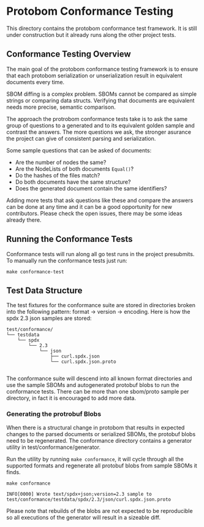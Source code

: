 # Protobom Conformance Testing

This directory contains the protobom conformance test framework. It is still
under construction but it already runs along the other project tests.

## Conformance Testing Overview

The main goal of the protobom conformance testing framework is to ensure that
each protobom serialization or unserialization result in equivalent documents
every time.

SBOM diffing is a complex problem. SBOMs cannot be compared as simple strings or
comparing data structs. Verifying that documents are equivalent needs more precise,
semantic comparison.

The approach the protrobom conformance tests take is to ask the same group of
questions to a generated and to its equivalent golden sample and contrast the
answers. The more questions we ask, the stronger asurance the project can give
of consistent parsing and serialization.

Some sample questions that can be asked of documents:

- Are the number of nodes the same?
- Are the NodeLists of both documents `Equal()`?
- Do the hashes of the files match?
- Do both documents have the same structure?
- Does the generated document contain the same identifiers?

Adding more tests that ask questions like these and compare the answers can be
done at any time and it can be a good opportunity for new contributors. Please
check the open issues, there may be some ideas already there.

## Running the Conformance Tests

Conformance tests will run along all go test runs in the project presubmits.
To manually run the conformance tests just run:

```
make conformance-test
```

## Test Data Structure

The test fixtures for the conformance suite are stored in directories broken
into the following pattern: format → version → encoding. Here is how the spdx
2.3 json samples are stored:

```
test/conformance/
└── testdata
    └── spdx
        └── 2.3
            └── json
                ├── curl.spdx.json
                └── curl.spdx.json.proto


```

The conformance suite will descend into all known format directories and use the
sample SBOMs and autogenerated protobuf blobs to run the conformance tests. There
can be more than one sbom/proto sample per directory, in fact it is encouraged
to add more data.

### Generating the protrobuf Blobs

When there is a structural change in protobom that results in expected changes to
the parsed documents or serialized SBOMs, the protobuf blobs need to be regenerated.
The conformance directory contains a generator utility in test/conformance/generator.

Run the utility by running `make conformance`, it will cycle through all the
supported formats and regenerate all protobuf blobs from sample SBOMs it finds.

```
make conformance

INFO[0000] Wrote text/spdx+json;version=2.3 sample to test/conformance/testdata/spdx/2.3/json/curl.spdx.json.proto
```

Please note that rebuilds of the blobs are not expected to be reproducible so
all executions of the generator will result in a sizeable diff.
